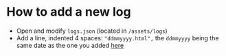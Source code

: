 # How to add a new log

 - Open and modify ```logs.json``` (located in ```/assets/logs```)
 - Add a line, indented 4 spaces: ```"ddmmyyyy.html",``` the ```ddmmyyyy``` being the same date as the one you added [here](/assets/logs/README.md)
